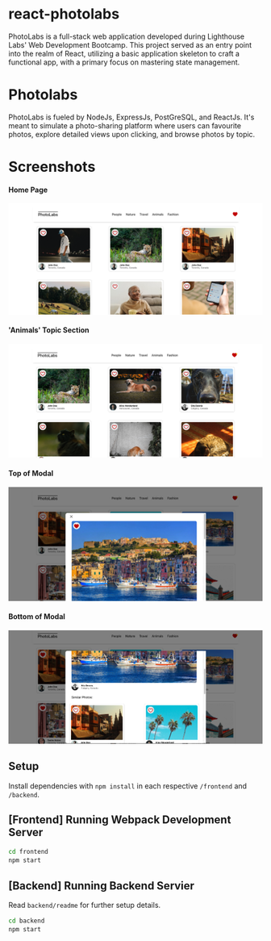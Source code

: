 # react-photolabs
PhotoLabs is a full-stack web application developed during Lighthouse Labs' Web Development Bootcamp. This project served as an entry point into the realm of React, utilizing a basic application skeleton to craft a functional app, with a primary focus on mastering state management.

# Photolabs
PhotoLabs is fueled by NodeJs, ExpressJs, PostGreSQL, and ReactJs. It's meant to simulate a photo-sharing platform where users can favourite photos, explore detailed views upon clicking, and browse photos by topic.

# Screenshots
#### Home Page
!["Screenshot of home-page"](./frontend/public/HomePage.png)
#### 'Animals' Topic Section
!["Screenshot of home-page"](./frontend/public/TopicSection.png)
#### Top of Modal
!["Screenshot of home-page"](./frontend/public/ModalTop.png)
#### Bottom of Modal
!["Screenshot of home-page"](./frontend/public/ModalBottom.png)
## Setup

Install dependencies with `npm install` in each respective `/frontend` and `/backend`.

## [Frontend] Running Webpack Development Server

```sh
cd frontend
npm start
```

## [Backend] Running Backend Servier

Read `backend/readme` for further setup details.

```sh
cd backend
npm start
```
